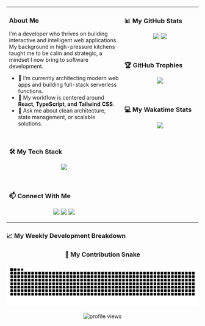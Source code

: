 <table>
<tr valign="top">
<td width="60%">

### About Me

I'm a developer who thrives on building interactive and intelligent web applications. My background in high-pressure kitchens taught me to be calm and strategic, a mindset I now bring to software development.

- 🔭 I’m currently architecting modern web apps and building full-stack serverless functions.
- 🌱 My workflow is centered around **React, TypeScript, and Tailwind CSS**.
- 💬 Ask me about clean architecture, state management, or scalable solutions.

<br>

### 🛠️ My Tech Stack

<p align="center">
  <a href="https://skillicons.dev">
    <img src="https://skillicons.dev/icons?i=react,nextjs,ts,tailwind,html,css,mongodb,prisma,git,docker,ruby,rails" />
  </a>
</p>

<br>

### 📫 Connect With Me

<p align="center">
  <a href="mailto:jasonrico.career@gmail.com"><img src="https://img.shields.io/badge/Gmail-D14836?style=for-the-badge&logo=gmail&logoColor=white"></a>
  <a href="https://linkedin.com/in/jaysonrico-career"><img src="https://img.shields.io/badge/LinkedIn-0077B5?style=for-the-badge&logo=linkedin&logoColor=white"></a>
  <a href="https://sxientrie.github.io/MyPortfolio"><img src="https://img.shields.io/badge/Portfolio-255,255,255?style=for-the-badge&logo=About.me&logoColor=black"></a>
</p>

</td>
<td width="40%">

### 📊 My GitHub Stats

<p align="center">
  <img src="https://github-readme-stats.vercel.app/api?username=Sxientrie&theme=gruvbox&show_icons=true&hide_border=true&count_private=true&rank_icon=github" />
  <img src="https://github-readme-stats.vercel.app/api/top-langs/?username=Sxientrie&theme=gruvbox&layout=compact&hide_border=true" />
</p>

<br>

### 🏆 GitHub Trophies

<p align="center">
  <img src="https://github-profile-trophy.vercel.app/?username=Sxientrie&theme=gruvbox&column=3&row=2&margin-w=15&margin-h=15" />
</p>

<br>

### 💻 My Wakatime Stats

<p align="center">
  <img src="https://github-readme-stats.vercel.app/api/wakatime?username=Sxientrie&theme=gruvbox&layout=compact&hide_border=true" />
</p>

</td>
</tr>
</table>

### 📈 My Weekly Development Breakdown
<div align="center">
  
### 🐍 My Contribution Snake
  <img src="https://github.com/Sxientrie/Sxientrie/blob/output/github-contribution-grid-snake-dark.svg" alt="contribution snake">

</div>

<p align="center">
  <img src="https://komarev.com/ghpvc/?username=Sxientrie&color=green" alt="profile views"/>
</p>

